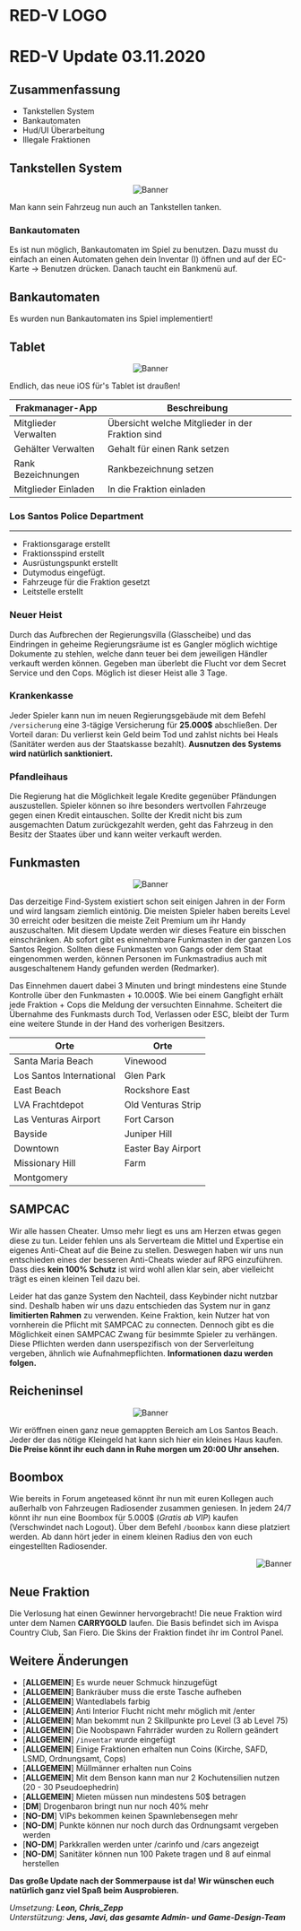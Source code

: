 <p align="center">
  <h1> RED-V LOGO </h1>
</p>

# RED-V Update 03.11.2020

## Zusammenfassung
- Tankstellen System
- Bankautomaten
- Hud/UI Überarbeitung
- Illegale Fraktionen

## Tankstellen System
<p align="center">
  <img src="http://i.epvpimg.com/e20Gbab.png" alt="Banner"/>
</p>

Man kann sein Fahrzeug nun auch an Tankstellen tanken.

### Bankautomaten
Es ist nun möglich, Bankautomaten im Spiel zu benutzen.
Dazu musst du einfach an einen Automaten gehen dein Inventar (I) öffnen und auf der EC-Karte -> Benutzen drücken.
Danach taucht ein Bankmenü auf.

## Bankautomaten
Es wurden nun Bankautomaten ins Spiel implementiert!

## Tablet
<p align="center">
  <img src="http://i.epvpimg.com/kPjJeab.png" alt="Banner"/>
</p>

Endlich, das neue iOS für's Tablet ist draußen!

| Frakmanager-App | Beschreibung |
| ------| ------------ |
| Mitglieder Verwalten | Übersicht welche Mitglieder in der Fraktion sind |
| Gehälter Verwalten | Gehalt für einen Rank setzen |
| Rank Bezeichnungen | Rankbezeichnung setzen |
| Mitglieder Einladen | In die Fraktion einladen |

### Los Santos Police Department
***
- Fraktionsgarage erstellt
- Fraktionsspind erstellt
- Ausrüstungspunkt erstellt
- Dutymodus eingefügt.
- Fahrzeuge für die Fraktion gesetzt
- Leitstelle erstellt

### Neuer Heist
Durch das Aufbrechen der Regierungsvilla (Glasscheibe) und das Eindringen in geheime Regierungsräume ist es Gangler möglich wichtige Dokumente zu stehlen, welche dann teuer bei dem jeweiligen Händler verkauft werden können. Gegeben man überlebt die Flucht vor dem Secret Service und den Cops. Möglich ist dieser Heist alle 3 Tage.

### Krankenkasse
Jeder Spieler kann nun im neuen Regierungsgebäude mit dem Befehl `/versicherung` eine 3-tägige Versicherung für **25.000$** abschließen. Der Vorteil daran: Du verlierst kein Geld beim Tod und zahlst nichts bei Heals (Sanitäter werden aus der Staatskasse bezahlt). **Ausnutzen des Systems wird natürlich sanktioniert.**

### Pfandleihaus
Die Regierung hat die Möglichkeit legale Kredite gegenüber Pfändungen auszustellen. Spieler können so ihre besonders wertvollen Fahrzeuge gegen einen Kredit eintauschen. Sollte der Kredit nicht bis zum ausgemachten Datum zurückgezahlt werden, geht das Fahrzeug in den Besitz der Staates über und kann weiter verkauft werden.

## Funkmasten
<p align="center">
  <img src="https://i.imgur.com/hLcie2X.png" alt="Banner"/>
</p>

Das derzeitige Find-System existiert schon seit einigen Jahren in der Form und wird langsam ziemlich eintönig. Die meisten Spieler haben bereits Level 30 erreicht oder besitzen die meiste Zeit Premium um ihr Handy auszuschalten. Mit diesem Update werden wir dieses Feature ein bisschen einschränken. Ab sofort gibt es einnehmbare Funkmasten in der ganzen Los Santos Region. Sollten diese Funkmasten von Gangs oder dem Staat eingenommen werden, können Personen im Funkmastradius auch mit ausgeschaltenem Handy gefunden werden (Redmarker).

Das Einnehmen dauert dabei 3 Minuten und bringt mindestens eine Stunde Kontrolle über den Funkmasten + 10.000$. Wie bei einem Gangfight erhält jede Fraktion + Cops die Meldung der versuchten Einnahme. Scheitert die Übernahme des Funkmasts durch Tod, Verlassen oder ESC, bleibt der Turm eine weitere Stunde in der Hand des vorherigen Besitzers.

| Orte | Orte |
| ---- | ---- |
| Santa Maria Beach | Vinewood |
| Los Santos International | Glen Park |
| East Beach | Rockshore East |
| LVA Frachtdepot | Old Venturas Strip |
| Las Venturas Airport | Fort Carson |
| Bayside | Juniper Hill |
| Downtown | Easter Bay Airport |
| Missionary Hill | Farm |
| Montgomery | |

## SAMPCAC
Wir alle hassen Cheater. Umso mehr liegt es uns am Herzen etwas gegen diese zu tun. Leider fehlen uns als Serverteam die Mittel und Expertise ein eigenes Anti-Cheat auf die Beine zu stellen. Deswegen haben wir uns nun entschieden eines der besseren Anti-Cheats wieder auf RPG einzuführen. Dass dies **kein 100% Schutz** ist wird wohl allen klar sein, aber vielleicht trägt es einen kleinen Teil dazu bei.

Leider hat das ganze System den Nachteil, dass Keybinder nicht nutzbar sind. Deshalb haben wir uns dazu entschieden das System nur in ganz **limitierten Rahmen** zu verwenden. Keine Fraktion, kein Nutzer hat von vornherein die Pflicht mit SAMPCAC zu connecten. Dennoch gibt es die Möglichkeit einen SAMPCAC Zwang für besimmte Spieler zu verhängen. Diese Pflichten werden dann userspezifisch von der Serverleitung vergeben, ähnlich wie Aufnahmepflichten. **Informationen dazu werden folgen.**

## Reicheninsel
<p align="center">
  <img src="https://i.imgur.com/EFSPkB9.jpg" alt="Banner"/>
</p>

Wir eröffnen einen ganz neue gemappten Bereich am Los Santos Beach. Jeder der das nötige Kleingeld hat kann sich hier ein kleines Haus kaufen. **Die Preise könnt ihr euch dann in Ruhe morgen um 20:00 Uhr ansehen.**

## Boombox
Wie bereits in Forum angeteased könnt ihr nun mit euren Kollegen auch außerhalb von Fahrzeugen Radiosender zusammen geniesen. In jedem 24/7 könnt ihr nun eine Boombox für 5.000$ (*Gratis ab VIP*) kaufen (Verschwindet nach Logout). Über dem Befehl `/boombox` kann diese platziert werden. Ab dann hört jeder in einem kleinen Radius den von euch eingestellten Radiosender.

<p align="right">
  <img src="https://i.imgur.com/qQ4zd3P.jpg" alt="Banner"/>
</p>

## Neue Fraktion
Die Verlosung hat einen Gewinner hervorgebracht! Die neue Fraktion wird unter dem Namen **CARRYGOLD** laufen. Die Basis befindet sich im Avispa Country Club, San Fiero. Die Skins der Fraktion findet ihr im Control Panel.

## Weitere Änderungen
- [**ALLGEMEIN**] Es wurde neuer Schmuck hinzugefügt
- [**ALLGEMEIN**] Bankräuber muss die erste Tasche aufheben
- [**ALLGEMEIN**] Wantedlabels farbig
- [**ALLGEMEIN**] Anti Interior Flucht nicht mehr möglich mit /enter
- [**ALLGEMEIN**] Man bekommt nun 2 Skillpunkte pro Level (3 ab Level 75)
- [**ALLGEMEIN**] Die Noobspawn Fahrräder wurden zu Rollern geändert
- [**ALLGEMEIN**] `/inventar` wurde eingefügt
- [**ALLGEMEIN**] Einige Fraktionen erhalten nun Coins (Kirche, SAFD, LSMD, Ordnungsamt, Cops)
- [**ALLGEMEIN**] Müllmänner erhalten nun Coins
- [**ALLGEMEIN**] Mit dem Benson kann man nur 2 Kochutensilien nutzen (20 - 30 Pseudoephedrin)
- [**ALLGEMEIN**] Mieten müssen nun mindestens 50$ betragen
- [**DM**] Drogenbaron bringt nun nur noch 40% mehr
- [**NO-DM**] VIPs bekommen keinen Spawnlebensegen mehr
- [**NO-DM**] Punkte können nur noch durch das Ordnungsamt vergeben werden
- [**NO-DM**] Parkkrallen werden unter /carinfo und /cars angezeigt
- [**NO-DM**] Sanitäter können nun 100 Pakete tragen und 8 auf einmal herstellen

**Das große Update nach der Sommerpause ist da! Wir wünschen euch natürlich ganz viel Spaß beim Ausprobieren.**

*Umsetzung: **Leon, Chris_Zepp***
<br>
*Unterstützung: **Jens, Javi, das gesamte Admin- und Game-Design-Team***
